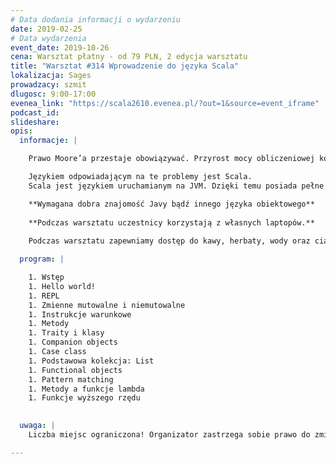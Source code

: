 ```yaml
---
# Data dodania informacji o wydarzeniu
date: 2019-02-25
# Data wydarzenia
event_date: 2019-10-26
cena: Warsztat płatny - od 79 PLN, 2 edycja warsztatu
title: "Warsztat #314 Wprowadzenie do języka Scala"
lokalizacja: Sages
prowadzacy: szmit
dlugosc: 9:00-17:00
evenea_link: "https://scala2610.evenea.pl/?out=1&source=event_iframe"
podcast_id:
slideshare:
opis:
  informacje: |

    Prawo Moore’a przestaje obowiązywać. Przyrost mocy obliczeniowej kolejnych generacji sprzętu nie zaspokaja rosnących potrzeb współczesnych systemów. Rozwiązaniem jest projektowanie aplikacji w taki sposób, by były wysoce współbieżne i umożliwiały skalowanie horyzontalne. Potrzebujemy języka, który ułatwi nam budowanie takich systemów.

    Językiem odpowiadającym na te problemy jest Scala.
    Scala jest językiem uruchamianym na JVM. Dzięki temu posiada pełne wsparcie dla bibliotek ze środowiska Javy. Łączy paradygmat funkcyjny i obiektowy. Funkcyjność pozwala na łatwiejsze zrównoleglanie operacji i bardziej formalne zapisywanie przepływu danych. Obiektowość natomiast często okazuje się bardziej naturalna w modelowaniu domeny systemu. Scala posiada rozbudowany system typowania, dzięki czemu wiele błędów może być wykrytych na etapie kompilacji. Jest językiem niezwykle rozszerzalnym, co umożliwia powstawanie wyspecjalizowanych DSL oraz ciekawych bibliotek zmieniających oblicze języka. Istnieje dojrzały ekosystem bibliotek, które umożliwiają budowanie aplikacji rozproszonych.

    **Wymagana dobra znajomość Javy bądź innego języka obiektowego**
  
    **Podczas warsztatu uczestnicy korzystają z własnych laptopów.**
    
    Podczas warsztatu zapewniamy dostęp do kawy, herbaty, wody oraz ciastek. W porze obiadowej zapewniamy pizzę w wersji mięsnej lub wegetariańskiej.

  program: |

    1. Wstęp
    1. Hello world!
    1. REPL
    1. Zmienne mutowalne i niemutowalne
    1. Instrukcje warunkowe
    1. Metody
    1. Traity i klasy
    1. Companion objects
    1. Case class
    1. Podstawowa kolekcja: List
    1. Functional objects
    1. Pattern matching
    1. Metody a funkcje lambda
    1. Funkcje wyższego rzędu

 
  uwaga: |
    Liczba miejsc ograniczona! Organizator zastrzega sobie prawo do zmiany lokalizacji wydarzenia oraz jego odwołania w przypadku niezgłoszenia się minimalnej liczby uczestników.

---
```

